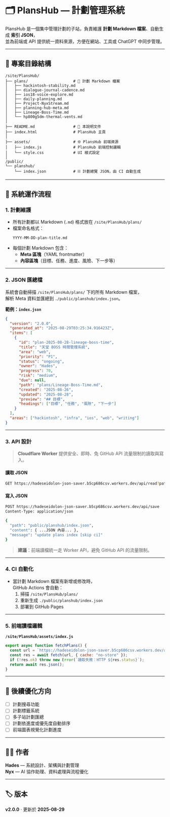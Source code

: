 # 🗂 PlansHub — 計劃管理系統

PlansHub 是一個集中管理計劃的子站，負責維護 **計劃 Markdown 檔案**、自動生成 **索引 JSON**，  
並為前端或 API 提供統一資料來源，方便在網站、工具或 ChatGPT 中同步管理。

---

## 📁 專案目錄結構

```
/site/PlansHub/
├── plans/                    # 📝 計劃 Markdown 檔案
│   ├── hackintosh-stability.md
│   ├── dialogue-journal-cadence.md
│   ├── ios18-voice-explore.md
│   ├── daily-planning.md
│   ├── Project-NyxStream.md
│   ├── planning-hub-meta.md
│   ├── Lineage-Boss-Time.md
│   └── hp800g5dm-thermal-vents.md
│
├── README.md                 # 📖 本說明文件
├── index.html                # PlansHub 主頁
│
├── assets/                   # 🌐 PlansHub 前端資源
│   ├── index.js              # PlansHub 前端控制邏輯
│   └── style.css             # UI 樣式設定
│
/public/
└── planshub/
    └── index.json            # ⛓ 計劃總覽 JSON，由 CI 自動生成
```

---

## 🧩 系統運作流程

### 1. 計劃維護
- 所有計劃都以 Markdown (`.md`) 格式放在 `/site/PlansHub/plans/`
- 檔案命名格式：
  ```
  YYYY-MM-DD-plan-title.md
  ```
- 每個計劃 Markdown 包含：
  - **Meta 區塊**（YAML frontmatter）
  - **內容區塊**（目標、任務、進度、風險、下一步等）

---

### 2. JSON 匯總檔
系統會自動掃描 `/site/PlansHub/plans/` 下的所有 Markdown 檔案，  
解析 Meta 資料並匯總到 `./public/planshub/index.json`。

**範例：`index.json`**
```json
{
  "version": "2.0.0",
  "generated_at": "2025-08-29T03:25:34.916423Z",
  "items": [
    {
      "id": "plan-2025-08-28-lineage-boss-time",
      "title": "天堂 BOSS 時間管理系統",
      "area": "web",
      "priority": "P1",
      "status": "ongoing",
      "owner": "Hades",
      "progress": 70,
      "risk": "medium",
      "due": null,
      "path": "plans/Lineage-Boss-Time.md",
      "created": "2025-08-26",
      "updated": "2025-08-28",
      "preview": "## 目標",
      "headings": ["目標", "任務", "風險", "下一步"]
    }
  ],
  "areas": ["hackintosh", "infra", "ios", "web", "writing"]
}
```

---

### 3. API 設計

> **Cloudflare Worker** 提供安全、即時、免 GitHub API 流量限制的讀取與寫入。

#### **讀取 JSON**
```bash
GET https://hadeseidolon-json-saver.b5cp686csv.workers.dev/api/read?path=public/planshub/index.json
```

#### **寫入 JSON**
```bash
POST https://hadeseidolon-json-saver.b5cp686csv.workers.dev/api/save
Content-Type: application/json

{
  "path": "public/planshub/index.json",
  "content": { ...JSON 內容... },
  "message": "update plans index [skip ci]"
}
```

> **建議**：前端讀檔統一走 Worker API，避免 GitHub API 的流量限制。

---

### 4. CI 自動化
- 當計劃 Markdown 檔案有新增或修改時，  
  GitHub Actions 會自動：
  1. 掃描 `/site/PlansHub/plans/`
  2. 重新生成 `./public/planshub/index.json`
  3. 部署到 GitHub Pages

---

### 5. 前端讀檔邏輯

**`/site/PlansHub/assets/index.js`**
```js
export async function fetchPlans() {
  const url = `https://hadeseidolon-json-saver.b5cp686csv.workers.dev/api/read?path=public/planshub/index.json`;
  const res = await fetch(url, { cache: "no-store" });
  if (!res.ok) throw new Error(`讀取失敗：HTTP ${res.status}`);
  return await res.json();
}
```

---

## 🔧 後續優化方向
- [ ] 計劃搜尋功能
- [ ] 計劃標籤系統
- [ ] 多子站計劃匯總
- [ ] 計劃依進度或優先度自動排序
- [ ] 前端圖表視覺化計劃進度

---

## 👨‍💻 作者
**Hades** — 系統設計、架構與計劃管理  
**Nyx** — AI 協作助理、資料處理與流程優化

---

## 🏷️ 版本
**v2.0.0** · 更新於 **2025-08-29**